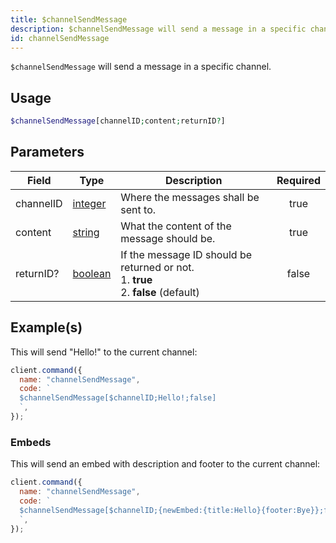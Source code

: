 ```yaml
---
title: $channelSendMessage
description: $channelSendMessage will send a message in a specific channel.
id: channelSendMessage
---
```


`$channelSendMessage` will send a message in a specific channel.

## Usage

```php
$channelSendMessage[channelID;content;returnID?]
```

## Parameters

| Field     | Type                                                                                                | Description                                                                                   | Required |
| --------- | --------------------------------------------------------------------------------------------------- | --------------------------------------------------------------------------------------------- | :------: |
| channelID | [integer](https://developer.mozilla.org/en-US/docs/Web/JavaScript/Reference/Global_Objects/Integer) | Where the messages shall be sent to.                                                          |   true   |
| content   | [string](https://developer.mozilla.org/en-US/docs/Web/JavaScript/Reference/Global_Objects/String)   | What the content of the message should be.                                                    |   true   |
| returnID? | [boolean](https://developer.mozilla.org/en-US/docs/Web/JavaScript/Reference/Global_Objects/Boolean) | If the message ID should be returned or not. <br /> 1. **true** <br /> 2. **false** (default) |  false   |

## Example(s)

This will send "Hello!" to the current channel:

```javascript
client.command({
  name: "channelSendMessage",
  code: `
  $channelSendMessage[$channelID;Hello!;false]
  `,
});
```

### Embeds

This will send an embed with description and footer to the current channel:

```javascript
client.command({
  name: "channelSendMessage",
  code: `
  $channelSendMessage[$channelID;{newEmbed:{title:Hello}{footer:Bye}};false]
  `,
});
```
